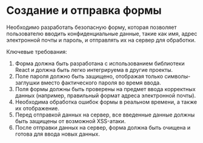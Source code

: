 # Создание и отправка формы

Необходимо разработать безопасную форму, которая позволяет пользователю вводить конфиденциальные данные, такие как имя, адрес электронной почты и пароль, и отправлять их на сервер для обработки.

Ключевые требования:

1. Форма должна быть разработана с использованием библиотеки React и должна быть легко интегрируема в другие проекты.
2. Поле пароля должно быть защищено, отображая только символы-заглушки вместо фактического пароля во время ввода.
3. Поля формы должны быть проверены на предмет ввода корректных данных (например, правильный формат адреса электронной почты).
4. Необходима обработка ошибок формы в реальном времени, а также их отображение.
5. Перед отправкой данных на сервер, все введенные данные должны быть защищены от возможной XSS-атаки.
6. После отправки данных на сервер, форма должна быть очищена и готова для ввода новых данных.